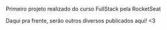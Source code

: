 Primeiro projeto realizado do curso FullStack pela RocketSeat

Daqui pra frente, serão outros diversos publicados aqui! <3
